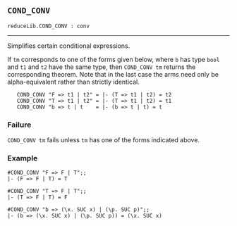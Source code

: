 ## `COND_CONV`

``` hol4
reduceLib.COND_CONV : conv
```

------------------------------------------------------------------------

Simplifies certain conditional expressions.

If `tm` corresponds to one of the forms given below, where `b` has type
`bool` and `t1` and `t2` have the same type, then `COND_CONV tm` returns
the corresponding theorem. Note that in the last case the arms need only
be alpha-equivalent rather than strictly identical.

``` hol4
   COND_CONV "F => t1 | t2" = |- (T => t1 | t2) = t2
   COND_CONV "T => t1 | t2" = |- (T => t1 | t2) = t1
   COND_CONV "b => t | t    = |- (b => t | t) = t
```

### Failure

`COND_CONV tm` fails unless `tm` has one of the forms indicated above.

### Example

``` hol4
#COND_CONV "F => F | T";;
|- (F => F | T) = T

#COND_CONV "T => F | T";;
|- (T => F | T) = F

#COND_CONV "b => (\x. SUC x) | (\p. SUC p)";;
|- (b => (\x. SUC x) | (\p. SUC p)) = (\x. SUC x)
```
